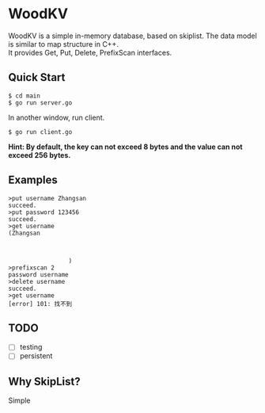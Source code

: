 # WoodKV
WoodKV is a simple in-memory database, based on skiplist. The data model is similar to map structure in C++.   
It provides Get, Put, Delete, PrefixScan interfaces.
## Quick Start
```
$ cd main
$ go run server.go
```
In another window, run client.
```
$ go run client.go
```
**Hint: By default, the key can not exceed 8 bytes and the value can not exceed 256 bytes.**
## Examples
```
>put username Zhangsan
succeed.
>put password 123456
succeed.
>get username
(Zhangsan



                 )
>prefixscan 2
password username
>delete username
succeed.
>get username
[error] 101: 找不到
```

## TODO 

- [ ] testing
- [ ] persistent  

## Why SkipList?
Simple